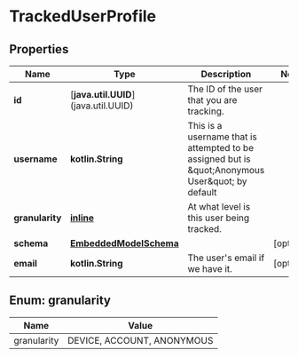 
# TrackedUserProfile

## Properties
Name | Type | Description | Notes
------------ | ------------- | ------------- | -------------
**id** | \[**java.util.UUID**](java.util.UUID) | The ID of the user that you are tracking. | 
**username** | **kotlin.String** | This is a username that is attempted to be assigned but is \&quot;Anonymous User\&quot; by default | 
**granularity** | [**inline**](#Granularity) | At what level is this user being tracked. | 
**schema** | [**EmbeddedModelSchema**](EmbeddedModelSchema.md) |  |  [optional]
**email** | **kotlin.String** | The user&#39;s email if we have it. |  [optional]


<a id="Granularity"></a>
## Enum: granularity
Name | Value
---- | -----
granularity | DEVICE, ACCOUNT, ANONYMOUS




